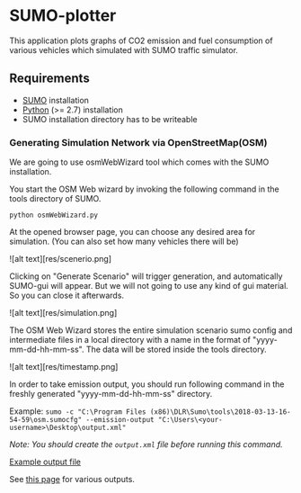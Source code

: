 # SUMO-plotter
This application plots graphs of CO2 emission and fuel consumption of various vehicles which simulated with SUMO traffic simulator. 
## Requirements
- [SUMO](http://sumo.dlr.de/userdoc/Installing.html) installation
- [Python](http://www.python.org/) (>= 2.7) installation
- SUMO installation directory has to be writeable
### Generating Simulation Network via OpenStreetMap(OSM)
We are going to use osmWebWizard tool which comes with the SUMO installation.

You start the OSM Web wizard by invoking the following command in the tools directory of SUMO. 

```python osmWebWizard.py```

At the opened browser page, you can choose any desired area for simulation. (You can also set how many vehicles there will be)

![alt text][res/scenerio.png]

Clicking on "Generate Scenario" will trigger generation, and automatically SUMO-gui will appear. But we will not going to use any kind of gui material. So you can close it afterwards.

![alt text][res/simulation.png]

The OSM Web Wizard stores the entire simulation scenario sumo config and intermediate files in a local directory with a name in the format of "yyyy-mm-dd-hh-mm-ss". The data will be stored inside the tools directory.

![alt text][res/timestamp.png]

In order to take emission output, you should run following command in the freshly generated "yyyy-mm-dd-hh-mm-ss" directory. 

Example: `sumo -c "C:\Program Files (x86)\DLR\Sumo\tools\2018-03-13-16-54-59\osm.sumocfg" --emission-output "C:\Users\<your-username>\Desktop\output.xml"` 

*Note: You should create the `output.xml` file before running this command.*

[Example output file](output.xml)

See [this page](http://sumo.dlr.de/userdoc/Simulation/Output.html) for various outputs.
